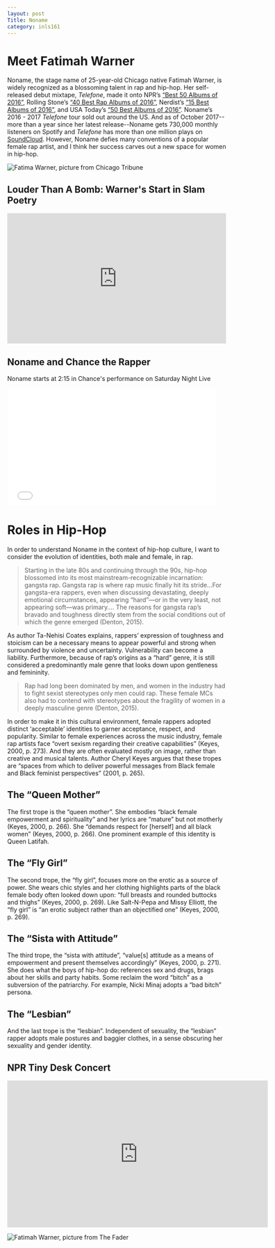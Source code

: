 ```yaml
---
layout: post
Title: Noname
category: inls161
---
```


# Meet Fatimah Warner

Noname, the stage name of 25-year-old Chicago native Fatimah Warner, is widely recognized as a blossoming talent in rap and hip-hop. 
Her self-released debut mixtape, _Telefone_, made it onto NPR’s [“Best 50 Albums of 2016”](http://apps.npr.org/best-music-2016/list/top-albums/), 
Rolling Stone’s [“40 Best Rap Albums of 2016”](http://www.rollingstone.com/music/lists/40-best-rap-albums-of-2016-w455769/kanye-west-the-life-of-pablo-w456100), 
Nerdist’s [“15 Best Albums of 2016”](https://nerdist.com/the-15-best-albums-of-2016/), 
and USA Today’s [“50 Best Albums of 2016”](http://ftw.usatoday.com/2016/12/the-50-best-albums-of-2016). 
Noname’s 2016 - 2017 _Telefone_ tour sold out around the US. 
And as of October 2017--more than a year since her latest release--Noname gets 730,000 monthly listeners on Spotify and _Telefone_ has more than one million plays on [SoundCloud](https://soundcloud.com/noname). 
However, Noname defies many conventions of a popular female rap artist, and I think her success carves out a new space for women in hip-hop. 

![Fatima Warner, picture from _Chicago Tribune_](http://c-7npsfqifvt34x24x78x78x78x2euscjnhx2edpn.g00.chicagotribune.com/g00/3_c-7x78x78x78.dijdbhpusjcvof.dpn_/c-7NPSFQIFVT34x24iuuqx3ax2fx2fx78x78x78.uscjnh.dpnx2fjnh-6998f2bbx2fuvscjofx2fsfefzf-opobnf-joufswjfx78-ufmfgpof-nfusp-dijdbhp-112x2f861x2f861y533x3fj21d.nbsl.jnbhf.uzqf_$/$/$/$/$/$)


## Louder Than A Bomb: Warner's Start in Slam Poetry

<iframe width="100%" height="300" scrolling="no" frameborder="no" src="https://w.soundcloud.com/player/?url=https%3A//api.soundcloud.com/tracks/74193971&amp;color=%23ff5500&amp;auto_play=false&amp;hide_related=false&amp;show_comments=true&amp;show_user=true&amp;show_reposts=false&amp;show_teaser=true&amp;visual=true"></iframe>

## Noname and Chance the Rapper

Noname starts at 2:15 in Chance's performance on Saturday Night Live

<iframe frameborder="0" width="480" height="270" src="//www.dailymotion.com/embed/video/x55maks" allowfullscreen=""></iframe>

# Roles in Hip-Hop

In order to understand Noname in the context of hip-hop culture, I want to consider the evolution of identities, both male and female, in rap. 

> Starting in the late 80s and continuing through the 90s, hip-hop blossomed into its most 
> mainstream-recognizable incarnation: gangsta rap. Gangsta rap is where rap music finally hit 
> its stride...For gangsta-era rappers, even when discussing devastating, deeply emotional 
> circumstances, appearing “hard”—or in the very least, not appearing soft—was primary….
> The reasons for gangsta rap’s bravado and toughness directly stem from the social conditions 
> out of which the genre emerged (Denton, 2015). 

As author Ta-Nehisi Coates explains, rappers’ expression of toughness and stoicism can be a necessary means to appear powerful and strong when surrounded by violence and uncertainty. Vulnerability can become a liability. Furthermore, because of rap’s origins as a “hard” genre, it is still considered a predominantly male genre that looks down upon gentleness and femininity.  

> Rap had long been dominated by men, and women in the industry had to fight sexist
> stereotypes only men could rap. These female MCs also had to contend with stereotypes
> about the fragility of women in a deeply masculine genre (Denton, 2015). 

In order to make it in this cultural environment, female rappers adopted distinct ‘acceptable’ identities to garner acceptance, respect, and popularity. Similar to female experiences across the music industry, female rap artists face “overt sexism regarding their creative capabilities” (Keyes, 2000, p. 273). And they are often evaluated mostly on image, rather than creative and musical talents. Author Cheryl Keyes argues that these tropes are “spaces from which to deliver powerful messages from Black female and Black feminist perspectives” (2001, p. 265).

## The “Queen Mother”

The first trope is the “queen mother”. She embodies “black female empowerment and spirituality” and her lyrics are “mature” but not motherly (Keyes, 2000, p. 266). She “demands respect for [herself] and all black women” (Keyes, 2000, p. 266). One prominent example of this identity is Queen Latifah. 

## The “Fly Girl”

The second trope, the “fly girl”, focuses more on the erotic as a source of power. She wears chic styles and her clothing highlights parts of the black female body often looked down upon: “full breasts and rounded buttocks and thighs” (Keyes, 2000, p. 269). Like Salt-N-Pepa and Missy Elliott, the “fly girl” is “an erotic subject rather than an objectified one” (Keyes, 2000, p. 269).

## The “Sista with Attitude”

The third trope, the “sista with attitude”, “value[s] attitude as a means of empowerment and present themselves accordingly” (Keyes, 2000, p. 271). She does what the boys of hip-hop do: references sex and drugs, brags about her skills and party habits. Some reclaim the word “bitch” as a subversion of the patriarchy. For example, Nicki Minaj adopts a “bad bitch” persona. 

## The “Lesbian”

And the last trope is the “lesbian”. Independent of sexuality, the “lesbian” rapper adopts male postures and baggier clothes, in a sense obscuring her sexuality and gender identity. 



## NPR Tiny Desk Concert

<iframe width="600" height="338" src="https://www.npr.org/templates/event/embeddedVideo.php?storyId=521650653&mediaId=521651637" frameborder="0" scrolling="no"></iframe>



![Fatimah Warner, picture from _The Fader_](http://thefader-res.cloudinary.com/images/w_750,c_limit,f_auto,q_auto:best/54645646_Opener_ejdrgd/noname-telefone-interview.jpg)

